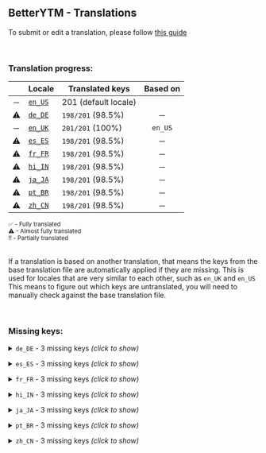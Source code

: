 <!--
    !!!!!!!!!!!!!!!!!!!!!!!!!!!!!!!!!!!!!!!!!!!!!!!!!!!!!!
    !!             THIS IS A GENERATED FILE             !!
    !!    all changes will be overwritten next build    !!
    !! only edit in `src/tools/tr-progress-template.md` !!
    !!!!!!!!!!!!!!!!!!!!!!!!!!!!!!!!!!!!!!!!!!!!!!!!!!!!!!
-->







## BetterYTM - Translations
To submit or edit a translation, please follow [this guide](../../contributing.md#submitting-translations)

<br>

### Translation progress:
| &nbsp; | Locale | Translated keys | Based on |
| :----: | ------ | --------------- | :------: |
| ─ | [`en_US`](./en_US.json) | 201 (default locale) |  |
| ⚠ | [`de_DE`](./de_DE.json) | `198/201` (98.5%) | ─ |
| ─ | [`en_UK`](./en_UK.json) | `201/201` (100%) | `en_US` |
| ⚠ | [`es_ES`](./es_ES.json) | `198/201` (98.5%) | ─ |
| ⚠ | [`fr_FR`](./fr_FR.json) | `198/201` (98.5%) | ─ |
| ⚠ | [`hi_IN`](./hi_IN.json) | `198/201` (98.5%) | ─ |
| ⚠ | [`ja_JA`](./ja_JA.json) | `198/201` (98.5%) | ─ |
| ⚠ | [`pt_BR`](./pt_BR.json) | `198/201` (98.5%) | ─ |
| ⚠ | [`zh_CN`](./zh_CN.json) | `198/201` (98.5%) | ─ |

<sub>
✅ - Fully translated
</sub><br>
<sub>
⚠ - Almost fully translated
</sub><br>
<sub>
‼️ - Partially translated
</sub><br>

<br>

If a translation is based on another translation, that means the keys from the base translation file are automatically applied if they are missing. This is used for locales that are very similar to each other, such as `en_UK` and `en_US`  
This means to figure out which keys are untranslated, you will need to manually check against the base translation file.

<br>

### Missing keys:

<details><summary><code>de_DE</code> - 3 missing keys <i>(click to show)</i></summary><br>

| Key | English text |
| --- | ------------ |
| `trigger_btn_action_running` | `Running...` |
| `feature_btn_clearLyricsCache_running` | `Clearing...` |
| `feature_btn_checkVersionNow_running` | `Checking...` |

<br></details>

<details><summary><code>es_ES</code> - 3 missing keys <i>(click to show)</i></summary><br>

| Key | English text |
| --- | ------------ |
| `trigger_btn_action_running` | `Running...` |
| `feature_btn_clearLyricsCache_running` | `Clearing...` |
| `feature_btn_checkVersionNow_running` | `Checking...` |

<br></details>

<details><summary><code>fr_FR</code> - 3 missing keys <i>(click to show)</i></summary><br>

| Key | English text |
| --- | ------------ |
| `trigger_btn_action_running` | `Running...` |
| `feature_btn_clearLyricsCache_running` | `Clearing...` |
| `feature_btn_checkVersionNow_running` | `Checking...` |

<br></details>

<details><summary><code>hi_IN</code> - 3 missing keys <i>(click to show)</i></summary><br>

| Key | English text |
| --- | ------------ |
| `trigger_btn_action_running` | `Running...` |
| `feature_btn_clearLyricsCache_running` | `Clearing...` |
| `feature_btn_checkVersionNow_running` | `Checking...` |

<br></details>

<details><summary><code>ja_JA</code> - 3 missing keys <i>(click to show)</i></summary><br>

| Key | English text |
| --- | ------------ |
| `trigger_btn_action_running` | `Running...` |
| `feature_btn_clearLyricsCache_running` | `Clearing...` |
| `feature_btn_checkVersionNow_running` | `Checking...` |

<br></details>

<details><summary><code>pt_BR</code> - 3 missing keys <i>(click to show)</i></summary><br>

| Key | English text |
| --- | ------------ |
| `trigger_btn_action_running` | `Running...` |
| `feature_btn_clearLyricsCache_running` | `Clearing...` |
| `feature_btn_checkVersionNow_running` | `Checking...` |

<br></details>

<details><summary><code>zh_CN</code> - 3 missing keys <i>(click to show)</i></summary><br>

| Key | English text |
| --- | ------------ |
| `trigger_btn_action_running` | `Running...` |
| `feature_btn_clearLyricsCache_running` | `Clearing...` |
| `feature_btn_checkVersionNow_running` | `Checking...` |

<br></details>
